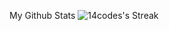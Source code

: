My Github Stats
![14codes's Streak](https://github-readme-streak-stats.herokuapp.com/?user=14codes&theme=vue-dark&hide_border=true)
